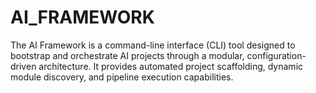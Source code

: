 # AI_FRAMEWORK
The AI Framework is a command-line interface (CLI) tool designed to bootstrap and orchestrate AI projects through a modular, configuration-driven architecture. It provides automated project scaffolding, dynamic module discovery, and pipeline execution capabilities.
